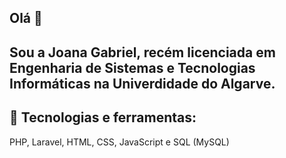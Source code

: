 ## Olá 👋
## Sou a Joana Gabriel, recém licenciada em Engenharia de Sistemas e Tecnologias Informáticas na Univerdidade do Algarve. 

## 🚀 Tecnologias e ferramentas:
PHP, Laravel, HTML, CSS, JavaScript e SQL (MySQL)



<!--
**joanag04/joanag04** is a ✨ _special_ ✨ repository because its `README.md` (this file) appears on your GitHub profile.

Here are some ideas to get you started:

- 🔭 I’m currently working on ...
- 🌱 I’m currently learning ...
- 👯 I’m looking to collaborate on ...
- 🤔 I’m looking for help with ...
- 💬 Ask me about ...
- 📫 How to reach me: ...
- 😄 Pronouns: ...
- ⚡ Fun fact: ...
-->
